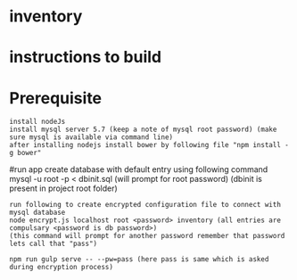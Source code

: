 # inventory
# instructions to build

# Prerequisite
    install nodeJs
    install mysql server 5.7 (keep a note of mysql root password) (make sure mysql is available via command line)
    after installing nodejs install bower by following file "npm install -g bower"
    
#run app 
    create database with default entry using following command
    mysql -u root -p < dbinit.sql (will prompt for root password) (dbinit is present in project root folder)
   
    run following to create encrypted configuration file to connect with mysql database
    node encrypt.js localhost root <password> inventory (all entries are compulsary <password is db password>)
    (this command will prompt for another password remember that password lets call that "pass")
   
    npm run gulp serve -- --pw=pass (here pass is same which is asked during encryption process)
